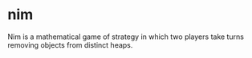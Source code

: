 # nim
Nim is a mathematical game of strategy in which two players take turns removing objects from distinct heaps.
